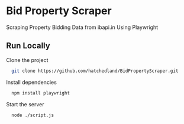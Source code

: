 
# Bid Property Scraper

Scraping Property Bidding Data from ibapi.in Using Playwright


## Run Locally

Clone the project

```bash
  git clone https://github.com/hatchedland/BidPropertyScraper.git
```

Install dependencies

```bash
  npm install playwright
```

Start the server

```bash
  node ./script.js
```

